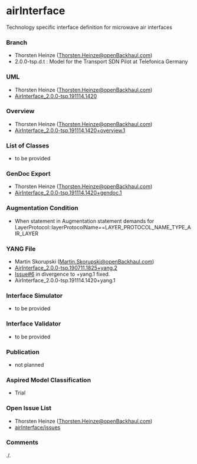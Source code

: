# airInterface
Technology specific interface definition for microwave air interfaces

### Branch
- Thorsten Heinze (Thorsten.Heinze@openBackhaul.com)
- 2.0.0-tsp.d.t : Model for the Transport SDN Pilot at Telefonica Germany

### UML
- Thorsten Heinze (Thorsten.Heinze@openBackhaul.com)
- [AirInterface_2.0.0-tsp.191114.1420](./AirInterface_2.0.0-tsp.191114.1420.zip)

### Overview 
- Thorsten Heinze (Thorsten.Heinze@openBackhaul.com)
- [AirInterface_2.0.0-tsp.191114.1420+overview.1](./AirInterface_2.0.0-tsp.191114.1420+overview.1.png)

### List of Classes
- to be provided

### GenDoc Export
- Thorsten Heinze (Thorsten.Heinze@openBackhaul.com)
- [AirInterface_2.0.0-tsp.191114.1420+gendoc.1](./AirInterface_2.0.0-tsp.191114.1420+gendoc.1.docx)

### Augmentation Condition
- When statement in Augmentation statement demands for LayerProtocol::layerProtocolName==LAYER_PROTOCOL_NAME_TYPE_AIR_LAYER

### YANG File
- Martin Skorupski (Martin.Skorupski@openBackhaul.com)
- [AirInterface_2.0.0-tsp.190711.1825+yang.2](./AirInterface_2.0.0-tsp.190711.1825+yang.2.zip)
- [Issue#6](../../issues/6) in divergence to +yang.1 fixed.
- AirInterface_2.0.0-tsp.191114.1420+yang.1

### Interface Simulator
- to be provided

### Interface Validator
- to be provided

### Publication
- not planned

### Aspired Model Classification
- Trial

### Open Issue List
- Thorsten Heinze (Thorsten.Heinze@openBackhaul.com)
- [airInterface/issues](../../issues)

### Comments
./.
